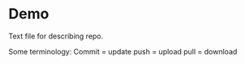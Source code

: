 # Demo

Text file for describing repo.

Some terminology: 
Commit = update
push = upload
pull = download
